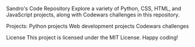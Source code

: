 Sandro's Code Repository
Explore a variety of Python, CSS, HTML, and JavaScript projects, along with Codewars challenges in this repository.

Projects:
Python projects
Web development projects
Codewars challenges

License
This project is licensed under the MIT License. Happy coding!
